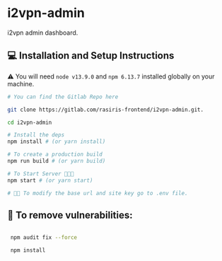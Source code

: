 # i2vpn-admin

i2vpn admin dashboard.

## 💻 Installation and Setup Instructions

⚠️ You will need `node v13.9.0` and `npm 6.13.7` installed globally on your machine.

```sh
# You can find the Gitlab Repo here

git clone https://gitlab.com/rasiris-frontend/i2vpn-admin.git.

cd i2vpn-admin

# Install the deps
npm install # (or yarn install)

# To create a production build
npm run build # (or yarn build)

# To Start Server 🎉🎉🎉
npm start # (or yarn start)

# 🚩🚩 To modify the base url and site key go to .env file.
```

## 🔴 To remove vulnerabilities:

```sh

 npm audit fix --force

 npm install
```
